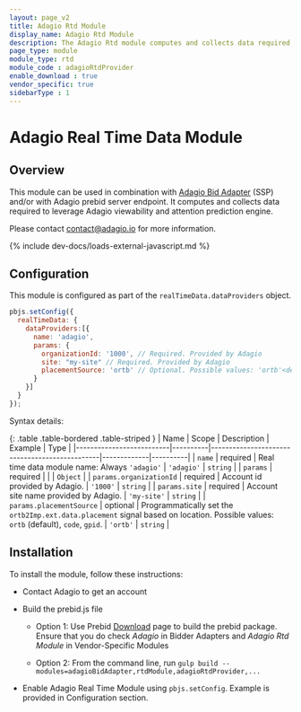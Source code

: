 ```yaml
---
layout: page_v2
title: Adagio Rtd Module
display_name: Adagio Rtd Module
description: The Adagio Rtd module computes and collects data required to leverage Adagio viewability and attention prediction engine.
page_type: module
module_type: rtd
module_code : adagioRtdProvider
enable_download : true
vendor_specific: true
sidebarType : 1
---
```


# Adagio Real Time Data Module

## Overview

This module can be used in combination with [Adagio Bid Adapter](/dev-docs/bidders/adagioBidAdapter.md) (SSP) and/or with Adagio prebid server endpoint.
It computes and collects data required to leverage Adagio viewability and attention prediction engine.

Please contact [contact@adagio.io](contact@adagio.io) for more information.

{% include dev-docs/loads-external-javascript.md %}

## Configuration

This module is configured as part of the `realTimeData.dataProviders` object.

```javascript
pbjs.setConfig({
  realTimeData: {
    dataProviders:[{
      name: 'adagio',
      params: {
        organizationId: '1000', // Required. Provided by Adagio
        site: "my-site" // Required. Provided by Adagio
        placementSource: 'ortb' // Optional. Possible values: 'ortb'<default> | 'code' | 'gpid'
      }
    }]
  }
});
```

Syntax details:

{: .table .table-bordered .table-striped }
| Name                     | Scope    | Description                                   | Example     | Type     |
|--------------------------|----------|-----------------------------------------------|-------------|----------|
| `name`                   | required | Real time data module name: Always `'adagio'` | `'adagio'`  | `string` |
| `params`                 | required |                                               |             | `Object` |
| `params.organizationId`  | required | Account id provided by Adagio.                | `'1000'`    | `string` |
| `params.site`            | required | Account site name provided by Adagio.         | `'my-site'` | `string` |
| `params.placementSource` | optional | Programmatically set the `ortb2Imp.ext.data.placement` signal based on location. Possible values: `ortb` (default), `code`, `gpid`. | `'ortb'` | `string` |

## Installation

To install the module, follow these instructions:

* Contact Adagio to get an account

* Build the prebid.js file

  * Option 1: Use Prebid [Download](/download.html) page to build the prebid package. Ensure that you do check *Adagio* in Bidder Adapters and *Adagio Rtd Module* in Vendor-Specific Modules

  * Option 2: From the command line, run `gulp build --modules=adagioBidAdapter,rtdModule,adagioRtdProvider,...`

* Enable Adagio Real Time Module using `pbjs.setConfig`. Example is provided in Configuration section.
